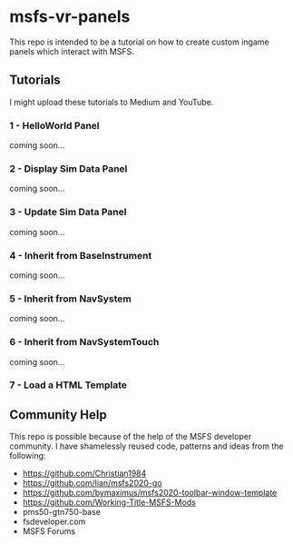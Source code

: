 # msfs-vr-panels
This repo is intended to be a tutorial on how to create custom ingame panels which interact with MSFS.

## Tutorials
I might upload these tutorials to Medium and YouTube.

### 1 - HelloWorld Panel
coming soon...

### 2 - Display Sim Data Panel
coming soon...

### 3 - Update Sim Data Panel
coming soon...

### 4 - Inherit from BaseInstrument
coming soon...

### 5 - Inherit from NavSystem
coming soon...

### 6 - Inherit from NavSystemTouch
coming soon...

### 7 - Load a HTML Template

## Community Help
This repo is possible because of the help of the MSFS developer community. I have shamelessly reused code, patterns and ideas from the following:
* https://github.com/Christian1984
* https://github.com/lian/msfs2020-go
* https://github.com/bymaximus/msfs2020-toolbar-window-template
* https://github.com/Working-Title-MSFS-Mods
* pms50-gtn750-base
* fsdeveloper.com
* MSFS Forums